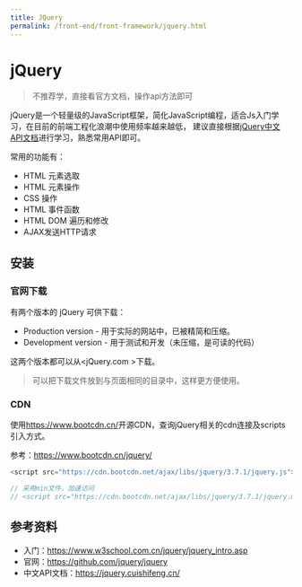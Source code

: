 ```yaml
---
title: JQuery
permalink: /front-end/front-framework/jquery.html
---
```


# jQuery

> 不推荐学，直接看官方文档，操作api方法即可

jQuery是一个轻量级的JavaScript框架，简化JavaScript编程，适合Js入门学习，在目前的前端工程化浪潮中使用频率越来越低，
建议直接根据[jQuery中文API文档](https://jquery.cuishifeng.cn/)进行学习，熟悉常用API即可。

常用的功能有：

- HTML 元素选取
- HTML 元素操作
- CSS 操作
- HTML 事件函数
- HTML DOM 遍历和修改
- AJAX发送HTTP请求

## 安装

### 官网下载

有两个版本的 jQuery 可供下载：

- Production version - 用于实际的网站中，已被精简和压缩。
- Development version - 用于测试和开发（未压缩，是可读的代码）

这两个版本都可以从<jQuery.com >下载。

> 可以把下载文件放到与页面相同的目录中，这样更方便使用。

### CDN

使用<https://www.bootcdn.cn/>开源CDN，查询jQuery相关的cdn连接及scripts引入方式。

参考：<https://www.bootcdn.cn/jquery/>

```js
<script src="https://cdn.bootcdn.net/ajax/libs/jquery/3.7.1/jquery.js"></script>

// 采用min文件，加速访问
// <script src="https://cdn.bootcdn.net/ajax/libs/jquery/3.7.1/jquery.min.js"></script>
```

## 参考资料

- 入门：<https://www.w3school.com.cn/jquery/jquery_intro.asp>
- 官网：<https://github.com/jquery/jquery>
- 中文API文档：<https://jquery.cuishifeng.cn/>
